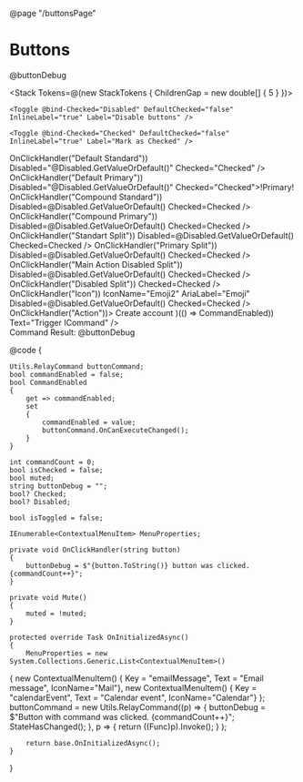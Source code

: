﻿@page "/buttonsPage"

<h1>Buttons</h1>
@buttonDebug

<Stack Tokens=@(new StackTokens { ChildrenGap = new double[] { 5 } })>

    <Toggle @bind-Checked="Disabled" DefaultChecked="false" InlineLabel="true" Label="Disable buttons" />

    <Toggle @bind-Checked="Checked" DefaultChecked="false" InlineLabel="true" Label="Mark as Checked" />

</Stack>

<Demo Header="Default Button" Key="0" MetadataPath="ButtonsPage">
    <Stack Horizontal="true" Tokens=@(new StackTokens() { ChildrenGap = new[] { 40.0 } })>
        <DefaultButton Text="Standard" OnClick=@(() => OnClickHandler("Default Standard")) Disabled="@Disabled.GetValueOrDefault()" Checked="Checked" />
        <PrimaryButton OnClick=@(() => OnClickHandler("Default Primary")) Disabled="@Disabled.GetValueOrDefault()" Checked="Checked">!Primary!</PrimaryButton>
    </Stack>
</Demo>

<Demo Header="Compound Button" Key="1" MetadataPath="ButtonsPage">
    <Stack Horizontal="true" Tokens=@(new StackTokens() { ChildrenGap = new[] { 40.0 } })>
        <CompoundButton Text="Standard" SecondaryText="This is the secondary text." OnClick=@(() => OnClickHandler("Compound Standard")) Disabled=@Disabled.GetValueOrDefault() Checked=Checked />
        <CompoundButton Text="Primary" Primary="true" SecondaryText="This is the secondary text." OnClick=@(() => OnClickHandler("Compound Primary")) Disabled=@Disabled.GetValueOrDefault() Checked=Checked />
    </Stack>
</Demo>

<Demo Header="Command Bar Button" Key="2" MetadataPath="ButtonsPage">
    <Stack Horizontal="true" Style=@("height:44px")>
        <CommandBarButton IconName="Add"
                             Text="New item"
                             MenuItems="MenuProperties"
                             Disabled="@Disabled.GetValueOrDefault()"
                             Checked="Checked" />
        <CommandBarButton IconName="Mail" Text="Send mail" Disabled="@Disabled.GetValueOrDefault()" Checked="Checked" />
    </Stack>
</Demo>

<Demo Header="Split Button Button" Key="3" MetadataPath="ButtonsPage">
    <Stack Horizontal="true" Wrap="true" Tokens=@(new StackTokens() { ChildrenGap = new[] { 40.0 } })>
        <DefaultButton Text="Standard"
                          Split="true"
                          MenuItems="MenuProperties"
                          OnClick=@(() => OnClickHandler("Standart Split"))
                          Disabled=@Disabled.GetValueOrDefault()
                          Checked=Checked />
        <PrimaryButton Text="Primary"
                          Split="true"
                          MenuItems="MenuProperties"
                          OnClick=@(() => OnClickHandler("Primary Split"))
                          Disabled=@Disabled.GetValueOrDefault()
                          Checked=Checked />
        <DefaultButton Text="Main action disabled"
                          PrimaryDisabled="true"
                          Split="true"
                          MenuItems="MenuProperties"
                          OnClick=@(() => OnClickHandler("Main Action Disabled Split"))
                          Disabled=@Disabled.GetValueOrDefault()
                          Checked=Checked />
        <PrimaryButton Text="Disabled"
                          Disabled="true"
                          Split="true"
                          MenuItems="MenuProperties"
                          OnClick=@(() => OnClickHandler("Disabled Split"))
                          Checked=Checked />
    </Stack>
</Demo>

<Demo Header="Icon Button" Key="4" MetadataPath="ButtonsPage">
    <Stack Horizontal="true" Tokens=@(new StackTokens() { ChildrenGap = new[] { 8.0 } })>
        <IconButton OnClick=@(() => OnClickHandler("Icon")) IconName="Emoji2" AriaLabel="Emoji" Disabled=@Disabled.GetValueOrDefault() Checked=Checked />
        <IconButton MenuItems="MenuProperties" IconName="Emoji2" AriaLabel="Emoji" Disabled=@Disabled.GetValueOrDefault() Checked=Checked />
    </Stack>
</Demo>

<Demo Header="Action Button" Key="5" MetadataPath="ButtonsPage">
    <ActionButton IconName="AddFriend" Disabled=@Disabled.GetValueOrDefault() Checked=Checked OnClick=@(() => OnClickHandler("Action"))>
        Create account
    </ActionButton>
</Demo>

<Demo Header="Command Button" Key="6" MetadataPath="ButtonsPage">
    <CommandButton IconName="Add" Text="New item" MenuItems="MenuProperties" Disabled=@Disabled.GetValueOrDefault() Checked=Checked />
</Demo>

<Demo Header="Button-like Anchor" Key="7" MetadataPath="ButtonsPage">
    <DefaultButton Text="FluentUI GitHub" Href="https://github.com/FluentUI/FluentUI" Disabled=@Disabled.GetValueOrDefault() Checked=Checked />
</Demo>

<Demo Header="Toggle Button" Key="8" MetadataPath="ButtonsPage">
    <DefaultButton Toggle="true"
                      Checked=@(muted || Checked.GetValueOrDefault())
                      Text=@(muted ? "Volume muted" : "Volume unmuted" )
                      IconName=@(muted ? "Volume0" : "Volume3")
                      OnClick=Mute
                      Disabled=Disabled.GetValueOrDefault() />
</Demo>


<Demo Header="Using Command &amp; CommandParameter with Button" Key="9" MetadataPath="ButtonsPage">
    <Stack Tokens=@(new StackTokens { ChildrenGap = new double[] { 5 } })>
        <Checkbox Label="Enable Button" @bind-Checked="CommandEnabled" Style="max-width:200px;" />
        <StackItem>
            <PrimaryButton Command="buttonCommand" CommandParameter=@((Func<bool>)(() => CommandEnabled)) Text="Trigger ICommand" />
        </StackItem>
        <div>
            Command Result: @buttonDebug
        </div>
    </Stack>
</Demo>

@code {

    Utils.RelayCommand buttonCommand;
    bool commandEnabled = false;
    bool CommandEnabled
    {
        get => commandEnabled;
        set
        {
            commandEnabled = value;
            buttonCommand.OnCanExecuteChanged();
        }
    }

    int commandCount = 0;
    bool isChecked = false;
    bool muted;
    string buttonDebug = "";
    bool? Checked;
    bool? Disabled;

    bool isToggled = false;

    IEnumerable<ContextualMenuItem> MenuProperties;

    private void OnClickHandler(string button)
    {
        buttonDebug = $"{button.ToString()} button was clicked. {commandCount++}";
    }

    private void Mute()
    {
        muted = !muted;
    }

    protected override Task OnInitializedAsync()
    {
        MenuProperties = new System.Collections.Generic.List<ContextualMenuItem>()
{
            new ContextualMenuItem() { Key = "emailMessage", Text = "Email message", IconName="Mail"},
            new ContextualMenuItem() { Key = "calendarEvent", Text = "Calendar event", IconName="Calendar"}
        };
        buttonCommand = new Utils.RelayCommand((p) =>
        {
            buttonDebug = $"Button with command was clicked. {commandCount++}";
            StateHasChanged();
        },
            p =>
            {
                return ((Func<bool>)p).Invoke();
            }
        );

        return base.OnInitializedAsync();
    }

}
